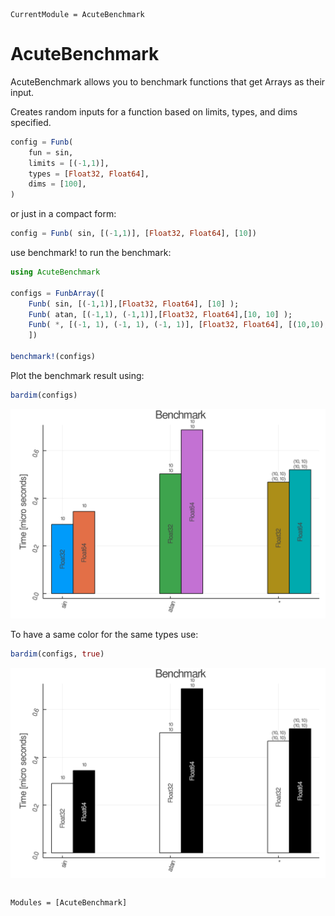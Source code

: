 ```@meta
CurrentModule = AcuteBenchmark
```

# AcuteBenchmark


AcuteBenchmark allows you to benchmark functions that get Arrays as their input.

Creates random inputs for a function based on limits, types, and dims specified.
```julia
config = Funb(
    fun = sin,
    limits = [(-1,1)],
    types = [Float32, Float64],
    dims = [100],
)
```
or just in a compact form:
```julia
config = Funb( sin, [(-1,1)], [Float32, Float64], [10])
```

use benchmark! to run the benchmark:
```julia
using AcuteBenchmark

configs = FunbArray([
    Funb( sin, [(-1,1)],[Float32, Float64], [10] );
    Funb( atan, [(-1,1), (-1,1)],[Float32, Float64],[10, 10] );
    Funb( *, [(-1, 1), (-1, 1), (-1, 1)], [Float32, Float64], [(10,10), (10,10)] );
    ])

benchmark!(configs)
```

Plot the benchmark result using:
```julia
bardim(configs)
```
![bench-dims-set1](bench-dims-set1.png)

To have a same color for the same types use:
```julia
bardim(configs, true)
```

![bench-dims-set1-unique](bench-dims-set1-unique.png)



```@index
```

```@autodocs
Modules = [AcuteBenchmark]
```
